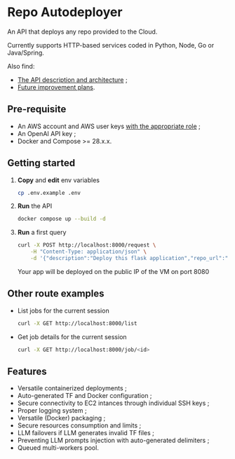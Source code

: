 # Repo Autodeployer

An API that deploys any repo provided to the Cloud.

Currently supports HTTP-based services coded in Python, Node, Go or Java/Spring.

Also find:

- [The API description and architecture](./AGENT.md) ;
- [Future improvement plans](./PLAN.md).

## Pre-requisite

- An AWS account and AWS user keys [with the appropriate role](./AWS_POLICY.md) ;
- An OpenAI API key ;
- Docker and Compose >= 28.x.x.

## Getting started

1. **Copy** and **edit** env variables

    ```bash
    cp .env.example .env
    ```

2. **Run** the API

    ```bash
    docker compose up --build -d
    ```

3. **Run** a first query

    ```bash
    curl -X POST http://localhost:8000/request \
        -H "Content-Type: application/json" \
        -d '{"description":"Deploy this flask application","repo_url":"https://github.com/Arvo-AI/hello_world"}'
    ```

    Your app will be deployed on the public IP of the VM on port 8080

## Other route examples

- List jobs for the current session

    ```bash
    curl -X GET http://localhost:8000/list
    ```

- Get job details for the current session

    ```bash
    curl -X GET http://localhost:8000/job/<id>
    ```

## Features

- Versatile containerized deployments ;
- Auto-generated TF and Docker configuration ;
- Secure connectivity to EC2 intances through individual SSH keys ;
- Proper logging system ;
- Versatile (Docker) packaging ;
- Secure resources consumption and limits ;
- LLM failovers if LLM generates invalid TF files ;
- Preventing LLM prompts injection with auto-generated delimiters ;
- Queued multi-workers pool.
